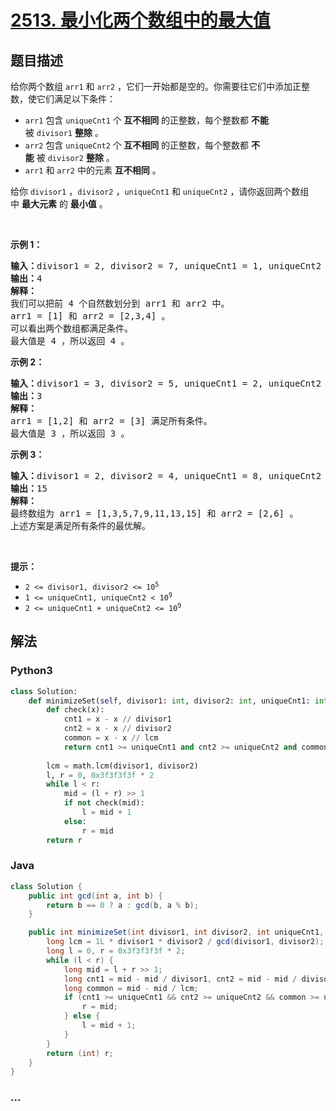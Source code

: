 # [2513. 最小化两个数组中的最大值](https://leetcode-cn.com/problems/minimize-the-maximum-of-two-arrays)

## 题目描述

<!-- 这里写题目描述 -->

<p>给你两个数组&nbsp;<code>arr1</code> 和&nbsp;<code>arr2</code>&nbsp;，它们一开始都是空的。你需要往它们中添加正整数，使它们满足以下条件：</p>

<ul>
	<li><code>arr1</code>&nbsp;包含&nbsp;<code>uniqueCnt1</code>&nbsp;个<strong>&nbsp;互不相同</strong>&nbsp;的正整数，每个整数都&nbsp;<strong>不能 </strong>被&nbsp;<code>divisor1</code>&nbsp;<strong>整除</strong>&nbsp;。</li>
	<li><code>arr2</code>&nbsp;包含&nbsp;<code>uniqueCnt2</code>&nbsp;个<strong>&nbsp;互不相同</strong>&nbsp;的正整数，每个整数都&nbsp;<strong>不能</strong>&nbsp;被&nbsp;<code>divisor2</code>&nbsp;<strong>整除</strong>&nbsp;。</li>
	<li><code>arr1</code> 和&nbsp;<code>arr2</code>&nbsp;中的元素&nbsp;<strong>互不相同</strong>&nbsp;。</li>
</ul>

<p>给你&nbsp;<code>divisor1</code>&nbsp;，<code>divisor2</code>&nbsp;，<code>uniqueCnt1</code>&nbsp;和&nbsp;<code>uniqueCnt2</code>&nbsp;，请你返回两个数组中&nbsp;<strong>最大元素</strong>&nbsp;的&nbsp;<strong>最小值</strong>&nbsp;。</p>

<p>&nbsp;</p>

<p><strong>示例 1：</strong></p>

<pre>
<b>输入：</b>divisor1 = 2, divisor2 = 7, uniqueCnt1 = 1, uniqueCnt2 = 3
<b>输出：</b>4
<b>解释：</b>
我们可以把前 4 个自然数划分到 arr1 和 arr2 中。
arr1 = [1] 和 arr2 = [2,3,4] 。
可以看出两个数组都满足条件。
最大值是 4 ，所以返回 4 。
</pre>

<p><strong>示例 2：</strong></p>

<pre>
<b>输入：</b>divisor1 = 3, divisor2 = 5, uniqueCnt1 = 2, uniqueCnt2 = 1
<b>输出：</b>3
<b>解释：</b>
arr1 = [1,2] 和 arr2 = [3] 满足所有条件。
最大值是 3 ，所以返回 3 。</pre>

<p><strong>示例 3：</strong></p>

<pre>
<b>输入：</b>divisor1 = 2, divisor2 = 4, uniqueCnt1 = 8, uniqueCnt2 = 2
<b>输出：</b>15
<b>解释：</b>
最终数组为 arr1 = [1,3,5,7,9,11,13,15] 和 arr2 = [2,6] 。
上述方案是满足所有条件的最优解。
</pre>

<p>&nbsp;</p>

<p><strong>提示：</strong></p>

<ul>
	<li><code>2 &lt;= divisor1, divisor2 &lt;= 10<sup>5</sup></code></li>
	<li><code>1 &lt;= uniqueCnt1, uniqueCnt2 &lt; 10<sup>9</sup></code></li>
	<li><code>2 &lt;= uniqueCnt1 + uniqueCnt2 &lt;= 10<sup>9</sup></code></li>
</ul>


## 解法

<!-- 这里可写通用的实现逻辑 -->

<!-- tabs:start -->

### **Python3**

<!-- 这里可写当前语言的特殊实现逻辑 -->

```python
class Solution:
    def minimizeSet(self, divisor1: int, divisor2: int, uniqueCnt1: int, uniqueCnt2: int) -> int:
        def check(x):
            cnt1 = x - x // divisor1
            cnt2 = x - x // divisor2
            common = x - x // lcm
            return cnt1 >= uniqueCnt1 and cnt2 >= uniqueCnt2 and common >= uniqueCnt1 + uniqueCnt2 
        
        lcm = math.lcm(divisor1, divisor2)
        l, r = 0, 0x3f3f3f3f * 2
        while l < r:
            mid = (l + r) >> 1
            if not check(mid):
                l = mid + 1
            else:
                r = mid
        return r
```

### **Java**

<!-- 这里可写当前语言的特殊实现逻辑 -->

```java
class Solution {
    public int gcd(int a, int b) {
        return b == 0 ? a : gcd(b, a % b);
    }

    public int minimizeSet(int divisor1, int divisor2, int uniqueCnt1, int uniqueCnt2) {
        long lcm = 1L * divisor1 * divisor2 / gcd(divisor1, divisor2);
        long l = 0, r = 0x3f3f3f3f * 2;
        while (l < r) {
            long mid = l + r >> 1;
            long cnt1 = mid - mid / divisor1, cnt2 = mid - mid / divisor2;
            long common = mid - mid / lcm;
            if (cnt1 >= uniqueCnt1 && cnt2 >= uniqueCnt2 && common >= uniqueCnt1 + uniqueCnt2) {
                r = mid;
            } else {
                l = mid + 1;
            }
        }
        return (int) r;
    }
}
```

### **...**

```

```

<!-- tabs:end -->
